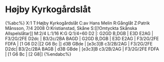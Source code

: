 # Højby Kyrkogårdslåt

{%abc%}
X:1
T:Højby Kyrkogårdslåt
C:av Hans Melin
R:Gånglåt
Z:Patrik Månsson, 7/4 2008
O:Kristianstad, Skåne
S:[[!Omtyckta Skånska Allspelslåtar]]
M:2/4
L:1/16
K:G
Q:1/4=60
D2 |: G2GD B,DGB | E3D E2AG | F3/2G/2FE D2dc | B3/2c/2BA BAGD | G2GD B,DGB |
E3D E2AG | F3/2G/2FE FDFA | [1 G6 D2:|[2 G6 Bc |] d3B GBde | [e3c3]B c3/2B/2AG | F3/2G/2FE D2dc|
B3/2c/2BA BAGB | d3B GBde | [e3c3]B c3/2B/2AG | F3/2G/2FE FDFA | [1 G6 Bc | [2 G8|]
{%endabc%}
